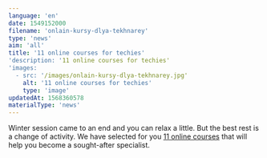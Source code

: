 ```yaml
---
language: 'en'
date: 1549152000
filename: 'onlain-kursy-dlya-tekhnarey'
type: 'news'
aim: 'all'
title: '11 online courses for techies'
'description: '11 online courses for techies'
'images:
  - src: '/images/onlain-kursy-dlya-tekhnarey.jpg'
    alt: '11 online courses for techies'
    type: 'image'
updatedAt: 1568360578
materialType: 'news'
---
```

Winter session came to an end and you can relax a little. But the best rest is a change of activity. We have selected for you [11 online courses](https://vk.com/@physvsu-12-onlain-kursov-dlya-tehnarei) that will help you become a sought-after specialist.
